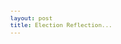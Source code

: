 ```yaml
---
layout: post
title: Election Reflection...
---
```

<html>
<meta charset="utf-8"><style>
body {
  font: 11px sans-serif;
}

.axis path,
.axis line {
  fill: none;
  stroke: #000;
  shape-rendering: crispEdges;
}

.dot {
  stroke: #000;
}

.tooltip {
  position: absolute;
  width: 265px;
  height: 50px;
  pointer-events: none;
}
</style>
<body>
<script src="http://d3js.org/d3.v3.min.js"></script>

<script>
var margin = {top: 20, right: 120, bottom: 30, left: 40},
    width = 1100 - margin.left - margin.right,
    height = 500 - margin.top - margin.bottom;

/* 
 * value accessor - returns the value to encode for a given data object.
 * scale - maps value to a visual display encoding, such as a pixel position.
 * map function - maps from data value to display value
 * axis - sets up axis
 */ 

// setup x 
var xValue = function(d) { return d.Rep_Primary_Percent;}, // data -> value
    xScale = d3.scale.linear().range([0, width]), // value -> display
    xMap = function(d) { return xScale(xValue(d));}, // data -> display
    xAxis = d3.svg.axis().scale(xScale).orient("bottom");

// setup y
var yValue = function(d) { return d["Romney_Percent_Pop"];}, // data -> value
    yScale = d3.scale.linear().range([height, 0]), // value -> display
    yMap = function(d) { return yScale(yValue(d));}, // data -> display
    yAxis = d3.svg.axis().scale(yScale).orient("left");

// setup fill color
var cValue = function(d) { return d.State;},
    color = d3.scale.category10();

// add the graph canvas to the body of the webpage
var svg = d3.select("body").append("svg")
    .attr("width", width + margin.left + margin.right)
    .attr("height", height + margin.top + margin.bottom)
  .append("g")
    .attr("transform", "translate(" + margin.left + "," + margin.top + ")");

// add the tooltip area to the webpage
var tooltip = d3.select("body").append("div")
    .attr("class", "tooltip")
    .attr("width", "500px")
    .attr("height", "500px")
    .style("background-color", "white")
    .style("opacity", 0);

// load data
d3.csv("http://Matthew-Mitchell.github.io/interactive_scatter_data.csv", function(error, data) {

  // change string (from CSV) into number format
  data.forEach(function(d) {
    d.Rep_Primary_Percent = +d.Rep_Primary_Percent;
    d["Romney_Percent_Pop"] = +d["Romney_Percent_Pop"];
//    console.log(d);
  });

  // don't want dots overlapping axis, so add in buffer to data domain
  xScale.domain([d3.min(data, xValue)-0.01, d3.max(data, xValue)]);
  yScale.domain([d3.min(data, yValue)-0.01, d3.max(data, yValue)]);

  // x-axis
  svg.append("g")
      .attr("class", "x axis")
      .attr("transform", "translate(0," + height + ")")
      .call(xAxis)
    .append("text")
      .attr("class", "label")
      .attr("x", width-35)
      .attr("y", -6)
      .style("text-anchor", "end")
      .text("Percent of Population Voting in Republican Primary");

  // y-axis
  svg.append("g")
      .attr("class", "y axis")
      .call(yAxis)
    .append("text")
      .attr("class", "label")
      .attr("transform", "rotate(-90)")
      .attr("y", 6)
      .attr("dy", ".71em")
      .style("text-anchor", "end")
      .text("Percent of Population Voting Republican in General Election");

  // draw dots
  svg.selectAll(".dot")
      .data(data)
    .enter().append("circle")
      .attr("class", "dot")
      .attr("r", 3.5)
      .attr("cx", xMap)
      .attr("cy", yMap)
      .style("fill", function(d) { return color(d.BEA_Region);}) 
      .on("mouseover", function(d) {
          tooltip.transition()
               .duration(200)
               .style("opacity", .9);
          tooltip.html(d["County"] + ' , ' + d.State + "<br/>" + "Percent Voting Republican in Primary: " + Math.round(xValue(d)*1000)/10 + "%" + "<br/>" 
	        + "Percent Voting Republican in General Election: " + Math.round(yValue(d)*1000)/10 + "%")
               .style("left", (d3.event.pageX + 5) + "px")
               .style("top", (d3.event.pageY - 58) + "px")
               .style("bottom", (d3.event.pageY) + "px");
      })
      .on("mouseout", function(d) {
          tooltip.transition()
               .duration(500)
               .style("opacity", 0);
      });

  // draw legend
  var legend = svg.selectAll(".legend")
      .data(color.domain())
    .enter().append("g")
      .attr("class", "legend")
      .attr("transform", function(d, i) { return "translate(0," + (200 + i * 20) + ")"; });

  // draw legend colored rectangles
  legend.append("rect")
      .attr("x", width - 18)
      .attr("width", 18)
      .attr("height", 18)
      .style("fill", color);

  // draw legend text
  legend.append("text")
      .attr("x", width - 24)
      .attr("y", 9)
      .attr("dy", ".35em")
      .style("text-anchor", "end")
      .text(function(d) { return d;})
});

</script>
</body>
</html>
